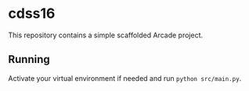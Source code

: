 # cdss16

This repository contains a simple scaffolded Arcade project.

## Running

Activate your virtual environment if needed and run `python src/main.py`.
